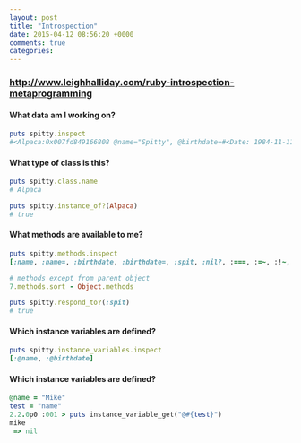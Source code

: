 ```yaml
---
layout: post
title: "Introspection"
date: 2015-04-12 08:56:20 +0000
comments: true
categories: 
---
```


### http://www.leighhalliday.com/ruby-introspection-metaprogramming

#### What data am I working on?
```ruby
puts spitty.inspect
#<Alpaca:0x007fd849166808 @name="Spitty", @birthdate=#<Date: 1984-11-11 ((2446016j,0s,0n),+0s,2299161j)>>
```


#### What type of class is this?
```ruby
puts spitty.class.name
# Alpaca

puts spitty.instance_of?(Alpaca)
# true
```

#### What methods are available to me?
```ruby
puts spitty.methods.inspect
[:name, :name=, :birthdate, :birthdate=, :spit, :nil?, :===, :=~, :!~, :eql?, :hash, :<=>, :class, :singleton_class, :clone, :dup, :taint, :tainted?, :untaint, :untrust, :untrusted?, :trust, :freeze, :frozen?, :to_s, :inspect, :methods, :singleton_methods, :protected_methods, :private_methods, :public_methods, :instance_variables, :instance_variable_get, :instance_variable_set, :instance_variable_defined?, :remove_instance_variable, :instance_of?, :kind_of?, :is_a?, :tap, :send, :public_send, :respond_to?, :extend, :display, :method, :public_method, :singleton_method, :define_singleton_method, :object_id, :to_enum, :enum_for, :==, :equal?, :!, :!=, :instance_eval, :instance_exec, :__send__, :__id__]

# methods except from parent object
7.methods.sort - Object.methods

puts spitty.respond_to?(:spit)
# true
```

#### Which instance variables are defined?
```ruby
puts spitty.instance_variables.inspect
[:@name, :@birthdate]
```

#### Which instance variables are defined?
```ruby
@name = "Mike"
test = "name"
2.2.0p0 :001 > puts instance_variable_get("@#{test}")
mike
 => nil
```

